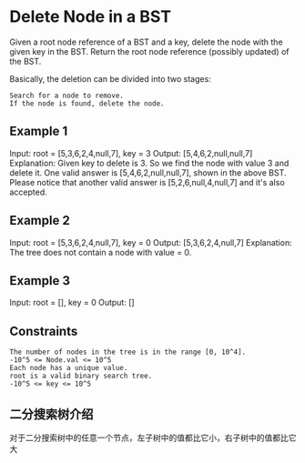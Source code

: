 # Delete Node in a BST

Given a root node reference of a BST and a key, delete the node with the given
key in the BST. Return the root node reference (possibly updated) of the BST.

Basically, the deletion can be divided into two stages:

    Search for a node to remove.
    If the node is found, delete the node.

## Example 1

Input: root = [5,3,6,2,4,null,7], key = 3
Output: [5,4,6,2,null,null,7]
Explanation: Given key to delete is 3. So we find the node with value 3 and delete it.
One valid answer is [5,4,6,2,null,null,7], shown in the above BST.
Please notice that another valid answer is [5,2,6,null,4,null,7] and it's also accepted.

## Example 2

Input: root = [5,3,6,2,4,null,7], key = 0
Output: [5,3,6,2,4,null,7]
Explanation: The tree does not contain a node with value = 0.

## Example 3

Input: root = [], key = 0
Output: []

## Constraints

    The number of nodes in the tree is in the range [0, 10^4].
    -10^5 <= Node.val <= 10^5
    Each node has a unique value.
    root is a valid binary search tree.
    -10^5 <= key <= 10^5

## 二分搜索树介绍

对于二分搜索树中的任意一个节点，左子树中的值都比它小，右子树中的值都比它大

